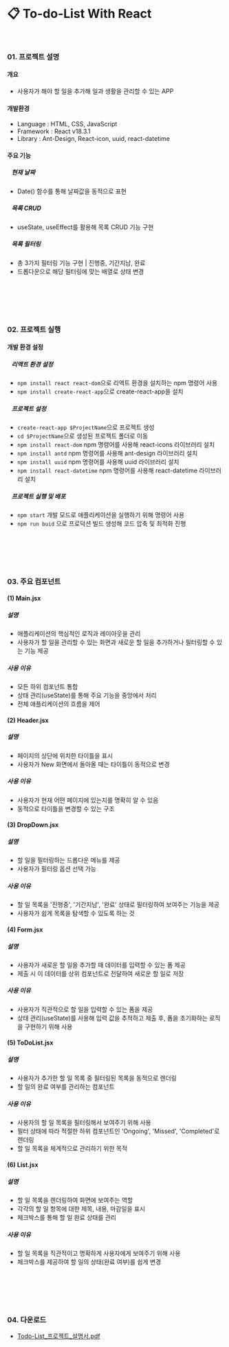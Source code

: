 <br>

# 📋 To-do-List With React 

<br>

### 01. 프로젝트 설명
#### 개요
- 사용자가 해야 할 일을 추가해 일과 생활을 관리할 수 있는 APP

#### 개발환경
- Language : HTML, CSS, JavaScript
- Framework : React v18.3.1
- Library : Ant-Design, React-icon, uuid, react-datetime

#### 주요 기능
##### &nbsp;&nbsp; 현재 날짜
-  Date() 함수를 통해 날짜값을 동적으로 표현
##### &nbsp;&nbsp; 목록 CRUD
- useState, useEffect를 활용해 목록 CRUD 기능 구현
##### &nbsp;&nbsp; 목록 필터링
- 총 3가지 필터링 기능 구현 | 진행중, 기간지남, 완료
- 드롭다운으로 해당 필터링에 맞는 배열로 상태 변경
## &nbsp;
<br>

### 02. 프로젝트 실행
#### 개발 환경 설정
##### &nbsp;&nbsp; 리액트 환경 설정
- `npm install react react-dom`으로 리액트 환경을 설치하는 npm 명령어 사용<br>
- `npm install create-react-app`으로 create-react-app을 설치<br>
##### &nbsp;&nbsp; 프로젝트 설정
- `create-react-app $ProjectName`으로 프로젝트 생성<br>
- `cd $ProjectName`으로 생성된 프로젝트 폴더로 이동<br>
- `npm install react-dom` npm 명령어를 사용해 react-icons 라이브러리 설치<br>
- `npm install antd` npm 명령어를 사용해 ant-design 라이브러리 설치<br>
- `npm install uuid` npm 명령어를 사용해 uuid 라이브러리 설치<br>
- `npm install react-datetime` npm 명령어를 사용해 react-datetime 라이브러리 설치<br>
##### &nbsp;&nbsp; 프로젝트 실행 및 배포
- `npm start` 개발 모드로 애플리케이션을 실행하기 위해 명령어 사용<br>
- `npm run buid` 으로 프로덕션 빌드 생성해 코드 압축 및 최적화 진행<br>
## &nbsp;
<br>

### 03. 주요 컴포넌트
#### (1) Main.jsx
#####  설명
- 애플리케이션의 핵심적인 로직과 레이아웃을 관리
- 사용자가 할 일을 관리할 수 있는 화면과 새로운 할 일을 추가하거나 필터링할 수 있는 기능 제공
##### 사용 이유
- 모든 하위 컴포넌트 통합
- 상태 관리(useState)를 통해 주요 기능을 중앙에서 처리
- 전체 애플리케이션의 흐름을 제어

#### (2) Header.jsx
##### 설명
- 페이지의 상단에 위치한 타이틀을 표시
- 사용자가 New 화면에서 돌아올 때는 타이틀이 동적으로 변경
##### 사용 이유
- 사용자가 현재 어떤 페이지에 있는지를 명확히 알 수 있음
- 동적으로 타이틀을 변경할 수 있는 구조

#### (3) DropDown.jsx
##### 설명
- 할 일을 필터링하는 드롭다운 메뉴를 제공
- 사용자가 필터링 옵션 선택 가능
##### 사용 이유
- 할 일 목록을 '진행중', '기간지남', '완료' 상태로 필터링하여 보여주는 기능을 제공
- 사용자가 쉽게 목록을 탐색할 수 있도록 하는 것

#### (4) Form.jsx
##### 설명
- 사용자가 새로운 할 일을 추가할 때 데이터를 입력할 수 있는 폼 제공
- 제출 시 이 데이터를 상위 컴포넌트로 전달하여 새로운 할 일로 저장
##### 사용 이유
- 사용자가 직관적으로 할 일을 입력할 수 있는 폼을 제공
- 상태 관리(useState)를 사용해 입력 값을 추적하고 제출 후, 폼을 초기화하는 로직을 구현하기 위해 사용

#### (5) ToDoList.jsx
##### 설명
- 사용자가 추가한 할 일 목록 중 필터링된 목록을 동적으로 렌더링
- 할 일의 완료 여부를 관리하는 컴포넌트
##### 사용 이유
- 사용자의 할 일 목록을 필터링해서 보여주기 위해 사용
- 필터 상태에 따라 적절한 하위 컴포넌트인 'Ongoing', 'Missed', 'Completed'로 렌더링
- 할 일 목록을 체계적으로 관리하기 위한 목적

#### (6) List.jsx
##### 설명
- 할 일 목록을 렌더링하여 화면에 보여주는 역할
- 각각의 할 일 항목에 대한 제목, 내용, 마감일을 표시
- 체크박스를 통해 할 일 완료 상태를 관리
##### 사용 이유
- 할 일 목록을 직관적이고 명확하게 사용자에게 보여주기 위해 사용
- 체크박스를 제공하여 할 일의 상태(완료 여부)를 쉽게 변경
## &nbsp;
<br>

### 04. 다운로드
- [Todo-List_프로젝트_설명서.pdf](https://github.com/user-attachments/files/16926561/todolist_manual.pdf) <br>&nbsp;

